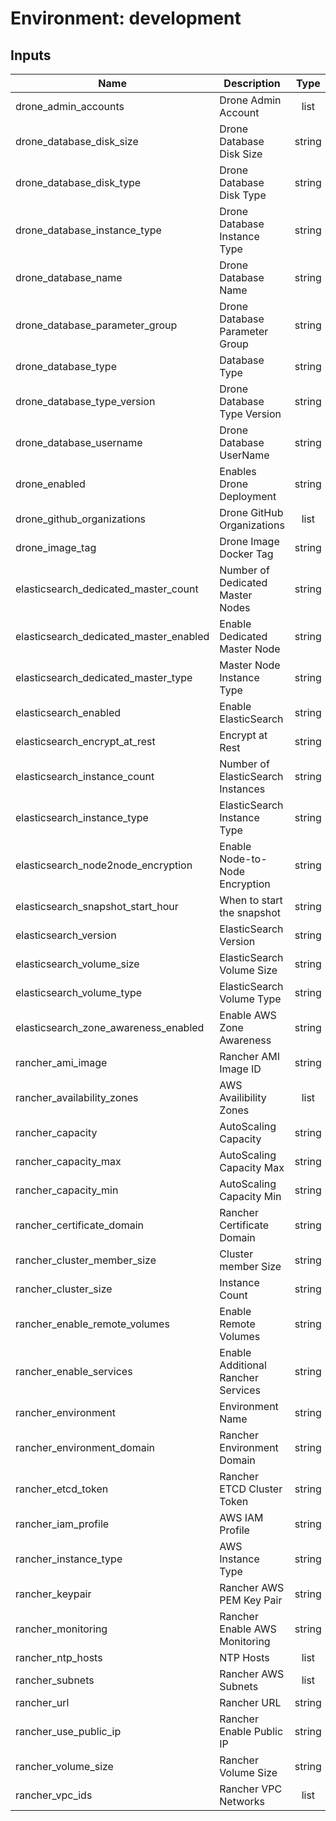 # Environment: development
## Inputs

| Name | Description | Type | Default | Required |
|------|-------------|:----:|:-----:|:-----:|
| drone\_admin\_accounts | Drone Admin Account | list | n/a | yes |
| drone\_database\_disk\_size | Drone Database Disk Size | string | `"10"` | no |
| drone\_database\_disk\_type | Drone Database Disk Type | string | `"gp2"` | no |
| drone\_database\_instance\_type | Drone Database Instance Type | string | n/a | yes |
| drone\_database\_name | Drone Database Name | string | `"drone"` | no |
| drone\_database\_parameter\_group | Drone Database Parameter Group | string | `"default.mysql5.7"` | no |
| drone\_database\_type | Database Type | string | `"mysql"` | no |
| drone\_database\_type\_version | Drone Database Type Version | string | `"5.7"` | no |
| drone\_database\_username | Drone Database UserName | string | `"drone"` | no |
| drone\_enabled | Enables Drone Deployment | string | n/a | yes |
| drone\_github\_organizations | Drone GitHub Organizations | list | n/a | yes |
| drone\_image\_tag | Drone Image Docker Tag | string | `"0.8-alpine"` | no |
| elasticsearch\_dedicated\_master\_count | Number of Dedicated Master Nodes | string | n/a | yes |
| elasticsearch\_dedicated\_master\_enabled | Enable Dedicated Master Node | string | n/a | yes |
| elasticsearch\_dedicated\_master\_type | Master Node Instance Type | string | n/a | yes |
| elasticsearch\_enabled | Enable ElasticSearch | string | n/a | yes |
| elasticsearch\_encrypt\_at\_rest | Encrypt at Rest | string | n/a | yes |
| elasticsearch\_instance\_count | Number of ElasticSearch Instances | string | n/a | yes |
| elasticsearch\_instance\_type | ElasticSearch Instance Type | string | n/a | yes |
| elasticsearch\_node2node\_encryption | Enable Node-to-Node Encryption | string | n/a | yes |
| elasticsearch\_snapshot\_start\_hour | When to start the snapshot | string | `"23"` | no |
| elasticsearch\_version | ElasticSearch Version | string | n/a | yes |
| elasticsearch\_volume\_size | ElasticSearch Volume Size | string | n/a | yes |
| elasticsearch\_volume\_type | ElasticSearch Volume Type | string | n/a | yes |
| elasticsearch\_zone\_awareness\_enabled | Enable AWS Zone Awareness | string | n/a | yes |
| rancher\_ami\_image | Rancher AMI Image ID | string | n/a | yes |
| rancher\_availability\_zones | AWS Availibility Zones | list | n/a | yes |
| rancher\_capacity | AutoScaling Capacity | string | `"3"` | no |
| rancher\_capacity\_max | AutoScaling Capacity Max | string | `"5"` | no |
| rancher\_capacity\_min | AutoScaling Capacity Min | string | `"3"` | no |
| rancher\_certificate\_domain | Rancher Certificate Domain | string | n/a | yes |
| rancher\_cluster\_member\_size | Cluster member Size | string | `"3"` | no |
| rancher\_cluster\_size | Instance Count | string | `"1"` | no |
| rancher\_enable\_remote\_volumes | Enable Remote Volumes | string | n/a | yes |
| rancher\_enable\_services | Enable Additional Rancher Services | string | n/a | yes |
| rancher\_environment | Environment Name | string | n/a | yes |
| rancher\_environment\_domain | Rancher Environment Domain | string | n/a | yes |
| rancher\_etcd\_token | Rancher ETCD Cluster Token | string | `"etcd-token"` | no |
| rancher\_iam\_profile | AWS IAM Profile | string | `"EC2"` | no |
| rancher\_instance\_type | AWS Instance Type | string | n/a | yes |
| rancher\_keypair | Rancher AWS PEM Key Pair | string | n/a | yes |
| rancher\_monitoring | Rancher Enable AWS Monitoring | string | `"true"` | no |
| rancher\_ntp\_hosts | NTP Hosts | list | `<list>` | no |
| rancher\_subnets | Rancher AWS Subnets | list | n/a | yes |
| rancher\_url | Rancher URL | string | n/a | yes |
| rancher\_use\_public\_ip | Rancher Enable Public IP | string | `"true"` | no |
| rancher\_volume\_size | Rancher Volume Size | string | `"8"` | no |
| rancher\_vpc\_ids | Rancher VPC Networks | list | n/a | yes |

